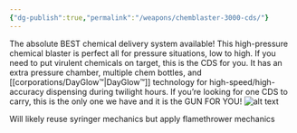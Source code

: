 ```yaml
---
{"dg-publish":true,"permalink":"/weapons/chemblaster-3000-cds/"}
---
```


The absolute BEST chemical delivery system available! This high-pressure chemical blaster is perfect all for pressure situations, low to high. If you need to put virulent chemicals on target, this is the CDS for you. It has an extra pressure chamber, multiple chem bottles, and [[corporations/DayGlow™\|DayGlow™]] technology for high-speed/high-accuracy dispensing during twilight hours. If you’re looking for one CDS to carry, this is the only one we have and it is the GUN FOR YOU! ![alt text](/img/user/assets/images/Chemblaster_3000_CDS.webp)

Will likely reuse syringer mechanics but apply flamethrower mechanics
